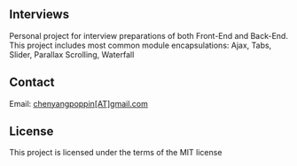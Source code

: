 <h2>Interviews</h2>
<p>
  Personal project for interview preparations of both Front-End and Back-End. 
  <br/>
  This project includes most common module encapsulations: Ajax, Tabs, Slider, Parallax Scrolling, Waterfall
</p>

<h2>Contact</h2>
<p>
  Email: <a href="mailto:chenyangpoppin@gmail.com">chenyangpoppin[AT]gmail.com</a>
</p>

<h2>License</h2>
<p>
  This project is licensed under the terms of the MIT license
</p>
